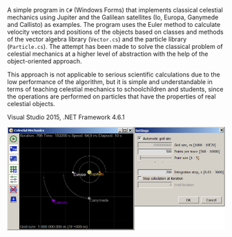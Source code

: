 A simple program in `C#` (Windows Forms) that implements classical celestial mechanics using Jupiter and the Galilean satellites (Io, Europa, Ganymede and Callisto) as examples. The program uses the Euler method to calculate velocity vectors and positions of the objects based on classes and methods of the vector algebra library (`Vector.cs`) and the particle library (`Particle.cs`).
The attempt has been made to solve the classical problem of celestial mechanics at a higher level of abstraction with the help of the object-oriented approach.

 This approach is not applicable to serious scientific calculations due to the low performance of the algorithm, but it is simple and understandable in terms of teaching celestial mechanics to schoolchildren and students, since the operations are performed on particles that have the properties of real celestial objects.

Visual Studio 2015, .NET Framework 4.6.1 

![Screenshot](celestial.png)